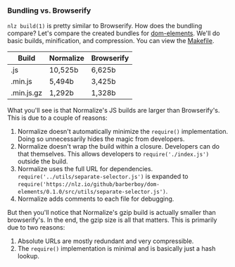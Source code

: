 
### Bundling vs. Browserify

`nlz build(1)` is pretty similar to Browserify.
How does the bundling compare?
Let's compare the created bundles for [dom-elements](https://github.com/barberboy/dom-elements).
We'll do basic builds, minification, and compression.
You can view the [Makefile](https://github.com/normalize/comparisons/blob/master/Makefile).

| Build       | Normalize | Browserify |
|-------------|-----------|------------|
| .js         | 10,525b   | 6,625b     |
| .min.js     | 5,494b    | 3,425b     |
| .min.js.gz  | 1,292b    | 1,328b     |

What you'll see is that Normalize's JS builds are larger than Browserify's.
This is due to a couple of reasons:

1. Normalize doesn't automatically minimize the `require()` implementation.
  Doing so unnecessarily hides the magic from developers.
2. Normalize doesn't wrap the build within a closure.
  Developers can do that themselves.
  This allows developers to `require('./index.js')` outside the build.
3. Normalize uses the full URL for dependencies.
  `require('../utils/separate-selector.js')` is expanded to `require('https://nlz.io/github/barberboy/dom-elements/0.1.0/src/utils/separate-selector.js')`.
4. Normalize adds comments to each file for debugging.

But then you'll notice that Normalize's gzip build is actually smaller than browserify's.
In the end, the gzip size is all that matters.
This is primarily due to two reasons:

1. Absolute URLs are mostly redundant and very compressible.
2. The `require()` implementation is minimal and is basically just a hash lookup.
